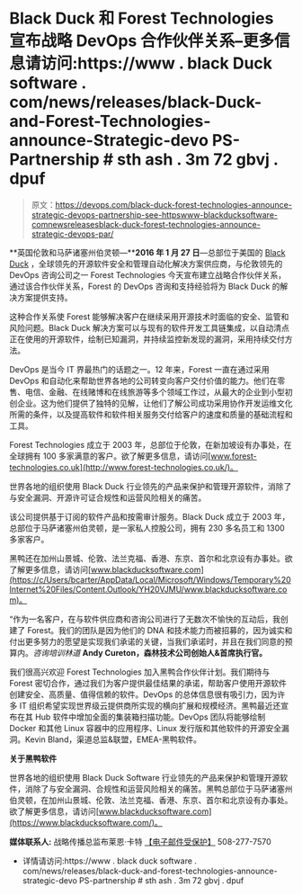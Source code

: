 # Black Duck 和 Forest Technologies 宣布战略 DevOps 合作伙伴关系–更多信息请访问:https://www . black Duck software . com/news/releases/black-Duck-and-Forest-Technologies-announce-Strategic-devo PS-Partnership # sth ash . 3m 72 gbvj . dpuf

> 原文：<https://devops.com/black-duck-forest-technologies-announce-strategic-devops-partnership-see-httpswww-blackducksoftware-comnewsreleasesblack-duck-forest-technologies-announce-strategic-devops-par/>

**英国伦敦和马萨诸塞州伯灵顿—****2016 年 1 月 27 日**—总部位于美国的 [Black Duck](https://www.blackducksoftware.com/) ，全球领先的开源软件安全和管理自动化解决方案供应商，与伦敦领先的 DevOps 咨询公司之一 Forest Technologies 今天宣布建立战略合作伙伴关系，通过该合作伙伴关系，Forest 的 DevOps 咨询和支持经验将为 Black Duck 的解决方案提供支持。

这种合作关系使 Forest 能够解决客户在继续采用开源技术时面临的安全、监管和风险问题。Black Duck 解决方案可以与现有的软件开发工具链集成，以自动清点正在使用的开源软件，绘制已知漏洞，并持续监控新发现的漏洞，采用持续交付方法。

DevOps 是当今 IT 界最热门的话题之一。12 年来，Forest 一直在通过采用 DevOps 和自动化来帮助世界各地的公司转变向客户交付价值的能力。他们在零售、电信、金融、在线赌博和在线旅游等多个领域工作过，从最大的企业到小型初创企业。这为他们提供了独特的见解，让他们了解公司成功采用协作开发运维文化所需的条件，以及提高软件和软件相关服务交付给客户的速度和质量的基础流程和工具。

Forest Technologies 成立于 2003 年，总部位于伦敦，在新加坡设有办事处，在全球拥有 100 多家满意的客户。欲了解更多信息，请访问[www.forest-technologies.co.uk](http://www.forest-technologies.co.uk/)。

世界各地的组织使用 Black Duck 行业领先的产品来保护和管理开源软件，消除了与安全漏洞、开源许可证合规性和运营风险相关的痛苦。

该公司提供基于订阅的软件产品和按需审计服务。Black Duck 成立于 2003 年，总部位于马萨诸塞州伯灵顿，是一家私人控股公司，拥有 230 多名员工和 1300 多家客户。

黑鸭还在加州山景城、伦敦、法兰克福、香港、东京、首尔和北京设有办事处。欲了解更多信息，请访问[www.blackducksoftware.com](https://c/Users/bcarter/AppData/Local/Microsoft/Windows/Temporary%20Internet%20Files/Content.Outlook/YH20VJMU/www.blackducksoftware.com)。

“作为一名客户，在与软件供应商和咨询公司进行了无数次不愉快的互动后，我创建了 Forest。我们的团队是因为他们的 DNA 和技术能力而被招募的，因为诚实和付出更多努力的愿望是实现我们承诺的关键，当我们承诺时，并且在我们同意的预算内。*咨询培训林道* **Andy Cureton，森林技术公司创始人&首席执行官。**

我们很高兴欢迎 Forest Technologies 加入黑鸭合作伙伴计划。我们期待与 Forest 密切合作，通过我们为客户提供最佳结果的承诺，帮助客户使用开源软件创建安全、高质量、值得信赖的软件。DevOps 的总体信息很有吸引力，因为许多 IT 组织希望实现世界级云提供商所实现的横向扩展和规模经济。黑鸭最近还宣布在其 Hub 软件中增加全面的集装箱扫描功能。DevOps 团队将能够绘制 Docker 和其他 Linux 容器中的应用程序、Linux 发行版和其他软件的开源安全漏洞。Kevin Bland，渠道总监&联盟，EMEA-黑鸭软件。

**关于黑鸭软件**

世界各地的组织使用 Black Duck Software 行业领先的产品来保护和管理开源软件，消除了与安全漏洞、合规性和运营风险相关的痛苦。黑鸭总部位于马萨诸塞州伯灵顿，在加州山景城、伦敦、法兰克福、香港、东京、首尔和北京设有办事处。欲了解更多信息，请访问[www.blackducksoftware.com](https://www.blackducksoftware.com/)。

**媒体联系人:**
战略传播总监布莱恩·卡特
[【电子邮件受保护】](/cdn-cgi/l/email-protection#a3c1c0c2d1d7c6d1e3c1cfc2c0c8c7d6c0c8d0ccc5d7d4c2d1c68dc0ccce)
508-277-7570

*   详情请访问:https://www . black duck software . com/news/releases/black-duck-and-forest-technologies-announce-strategic-devo PS-partnership # sth ash . 3m 72 gbvj . dpuf